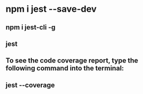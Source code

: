 # npm i jest --save-dev
## npm i jest-cli -g
## jest
## To see the code coverage report, type the following command into the terminal:
## jest --coverage
